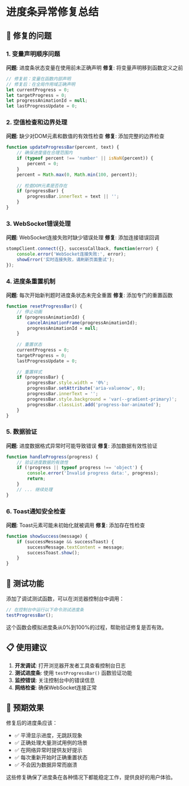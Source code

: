 # 进度条异常修复总结

## 🔧 修复的问题

### 1. 变量声明顺序问题
**问题**: 进度条状态变量在使用前未正确声明
**修复**: 将变量声明移到函数定义之前
```javascript
// 修复前：变量在函数内部声明
// 修复后：在全局作用域正确声明
let currentProgress = 0;
let targetProgress = 0;
let progressAnimationId = null;
let lastProgressUpdate = 0;
```

### 2. 空值检查和边界处理
**问题**: 缺少对DOM元素和数值的有效性检查
**修复**: 添加完整的边界检查
```javascript
function updateProgressBar(percent, text) {
    // 确保进度值在合理范围内
    if (typeof percent !== 'number' || isNaN(percent)) {
        percent = 0;
    }
    percent = Math.max(0, Math.min(100, percent));
    
    // 检查DOM元素是否存在
    if (progressBar) {
        progressBar.innerText = text || '';
    }
}
```

### 3. WebSocket错误处理
**问题**: WebSocket连接失败时缺少错误处理
**修复**: 添加连接错误回调
```javascript
stompClient.connect({}, successCallback, function(error) {
    console.error('WebSocket连接失败:', error);
    showError('实时连接失败，请刷新页面重试');
});
```

### 4. 进度条重置机制
**问题**: 每次开始新判题时进度条状态未完全重置
**修复**: 添加专门的重置函数
```javascript
function resetProgressBar() {
    // 停止动画
    if (progressAnimationId) {
        cancelAnimationFrame(progressAnimationId);
        progressAnimationId = null;
    }
    
    // 重置状态
    currentProgress = 0;
    targetProgress = 0;
    lastProgressUpdate = 0;
    
    // 重置样式
    if (progressBar) {
        progressBar.style.width = '0%';
        progressBar.setAttribute('aria-valuenow', 0);
        progressBar.innerText = '';
        progressBar.style.background = 'var(--gradient-primary)';
        progressBar.classList.add('progress-bar-animated');
    }
}
```

### 5. 数据验证
**问题**: 进度数据格式异常时可能导致错误
**修复**: 添加数据有效性验证
```javascript
function handleProgress(progress) {
    // 验证进度数据的有效性
    if (!progress || typeof progress !== 'object') {
        console.error('Invalid progress data:', progress);
        return;
    }
    // ... 继续处理
}
```

### 6. Toast通知安全检查
**问题**: Toast元素可能未初始化就被调用
**修复**: 添加存在性检查
```javascript
function showSuccess(message) {
    if (successMessage && successToast) {
        successMessage.textContent = message;
        successToast.show();
    }
}
```

## 🧪 测试功能

添加了调试测试函数，可以在浏览器控制台中调用：
```javascript
// 在控制台中运行以下命令测试进度条
testProgressBar();
```

这个函数会模拟进度条从0%到100%的过程，帮助验证修复是否有效。

## 📋 使用建议

1. **开发调试**: 打开浏览器开发者工具查看控制台日志
2. **测试进度条**: 使用 `testProgressBar()` 函数验证功能
3. **监控错误**: 关注控制台中的错误信息
4. **网络检查**: 确保WebSocket连接正常

## 🎯 预期效果

修复后的进度条应该：
- ✅ 平滑显示进度，无跳跃现象
- ✅ 正确处理大量测试用例的场景
- ✅ 在网络异常时提供友好提示
- ✅ 每次重新开始时正确重置状态
- ✅ 不会因为数据异常而崩溃

这些修复确保了进度条在各种情况下都能稳定工作，提供良好的用户体验。